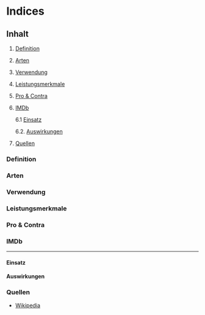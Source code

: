# Indices

## Inhalt
1. [Definition](#definition)
2. [Arten](#arten)
3. [Verwendung](#verwendung)
4. [Leistungsmerkmale](#leistungsmerkmale)
5. [Pro & Contra](#pro--contra)
6. [IMDb](#imdb)

    6.1 [Einsatz](#einsatz)
    
    6.2. [Auswirkungen](#auswirkungen)
7. [Quellen](#quellen)


### Definition


### Arten

### Verwendung

### Leistungsmerkmale

### Pro & Contra

### IMDb
___
#### Einsatz
#### Auswirkungen

### Quellen
- [Wikipedia](https://en.wikipedia.org/wiki/Database_index)